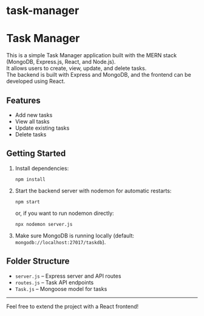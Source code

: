 # task-manager

# Task Manager

This is a simple Task Manager application built with the MERN stack (MongoDB, Express.js, React, and Node.js).  
It allows users to create, view, update, and delete tasks.  
The backend is built with Express and MongoDB, and the frontend can be developed using React.

## Features

- Add new tasks
- View all tasks
- Update existing tasks
- Delete tasks

## Getting Started

1. Install dependencies:
   ```
   npm install
   ```
2. Start the backend server with nodemon for automatic restarts:
   ```
   npm start
   ```
   or, if you want to run nodemon directly:
   ```
   npx nodemon server.js
   ```
3. Make sure MongoDB is running locally (default: `mongodb://localhost:27017/taskdb`).

## Folder Structure

- `server.js` – Express server and API routes
- `routes.js` – Task API endpoints
- `Task.js` – Mongoose model for tasks

---

Feel free to extend the project with a React frontend!

